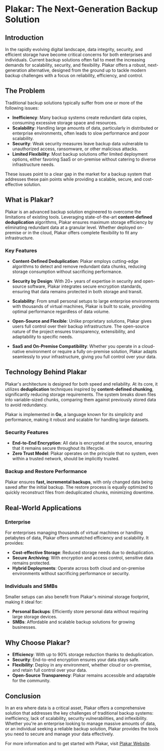 # Plakar: The Next-Generation Backup Solution

## Introduction

In the rapidly evolving digital landscape, data integrity, security, and efficient storage have become critical concerns for both enterprises and individuals. Current backup solutions often fail to meet the increasing demands for scalability, security, and flexibility. Plakar offers a robust, next-generation alternative, designed from the ground up to tackle modern backup challenges with a focus on reliability, efficiency, and control.

## The Problem

Traditional backup solutions typically suffer from one or more of the following issues:

- **Inefficiency**: Many backup systems create redundant data copies, consuming excessive storage space and resources.
- **Scalability**: Handling large amounts of data, particularly in distributed or enterprise environments, often leads to slow performance and poor scalability.
- **Security**: Weak security measures leave backup data vulnerable to unauthorized access, ransomware, or other malicious attacks.
- **Limited Flexibility**: Most backup solutions offer limited deployment options, either favoring SaaS or on-premise without catering to diverse infrastructure needs.

These issues point to a clear gap in the market for a backup system that addresses these pain points while providing a scalable, secure, and cost-effective solution.

## What is Plakar?

Plakar is an advanced backup solution engineered to overcome the limitations of existing tools. Leveraging state-of-the-art **content-defined deduplication** algorithms, Plakar ensures maximum storage efficiency by eliminating redundant data at a granular level. Whether deployed on-premise or in the cloud, Plakar offers complete flexibility to fit any infrastructure.

### Key Features

- **Content-Defined Deduplication**: Plakar employs cutting-edge algorithms to detect and remove redundant data chunks, reducing storage consumption without sacrificing performance.
  
- **Security by Design**: With 20+ years of expertise in security and open-source software, Plakar integrates secure encryption standards, ensuring that data remains protected in both storage and transit.

- **Scalability**: From small personal setups to large enterprise environments with thousands of virtual machines, Plakar is built to scale, providing optimal performance regardless of data volume.

- **Open-Source and Flexible**: Unlike proprietary solutions, Plakar gives users full control over their backup infrastructure. The open-source nature of the project ensures transparency, extensibility, and adaptability to specific needs.

- **SaaS and On-Premise Compatibility**: Whether you operate in a cloud-native environment or require a fully on-premise solution, Plakar adapts seamlessly to your infrastructure, giving you full control over your data.

## Technology Behind Plakar

Plakar's architecture is designed for both speed and reliability. At its core, it utilizes **deduplication** techniques inspired by **content-defined chunking**, significantly reducing storage requirements. The system breaks down files into variable-sized chunks, comparing them against previously stored data to avoid redundancy.

Plakar is implemented in **Go**, a language known for its simplicity and performance, making it robust and scalable for handling large datasets.

### Security Features

- **End-to-End Encryption**: All data is encrypted at the source, ensuring that it remains secure throughout its lifecycle.
- **Zero Trust Model**: Plakar operates on the principle that no system, even within a trusted network, should be implicitly trusted.

### Backup and Restore Performance

Plakar ensures **fast, incremental backups**, with only changed data being saved after the initial backup. The restore process is equally optimized to quickly reconstruct files from deduplicated chunks, minimizing downtime.

## Real-World Applications

### Enterprise

For enterprises managing thousands of virtual machines or handling petabytes of data, Plakar offers unmatched efficiency and scalability. It provides:

- **Cost-effective Storage**: Reduced storage needs due to deduplication.
- **Secure Archiving**: With encryption and access control, sensitive data remains protected.
- **Hybrid Deployments**: Operate across both cloud and on-premise environments without sacrificing performance or security.

### Individuals and SMBs

Smaller setups can also benefit from Plakar's minimal storage footprint, making it ideal for:

- **Personal Backups**: Efficiently store personal data without requiring large storage devices.
- **SMBs**: Affordable and scalable backup solutions for growing businesses.

## Why Choose Plakar?

- **Efficiency**: With up to 90% storage reduction thanks to deduplication.
- **Security**: End-to-end encryption ensures your data stays safe.
- **Flexibility**: Deploy in any environment, whether cloud or on-premise, and retain full control over your data.
- **Open-Source Transparency**: Plakar remains accessible and adaptable for the community.

## Conclusion

In an era where data is a critical asset, Plakar offers a comprehensive solution that addresses the key challenges of traditional backup systems: inefficiency, lack of scalability, security vulnerabilities, and inflexibility. Whether you're an enterprise looking to manage massive amounts of data, or an individual seeking a reliable backup solution, Plakar provides the tools you need to secure and manage your data effectively.

For more information and to get started with Plakar, visit [Plakar Website](https://plakar.io).
